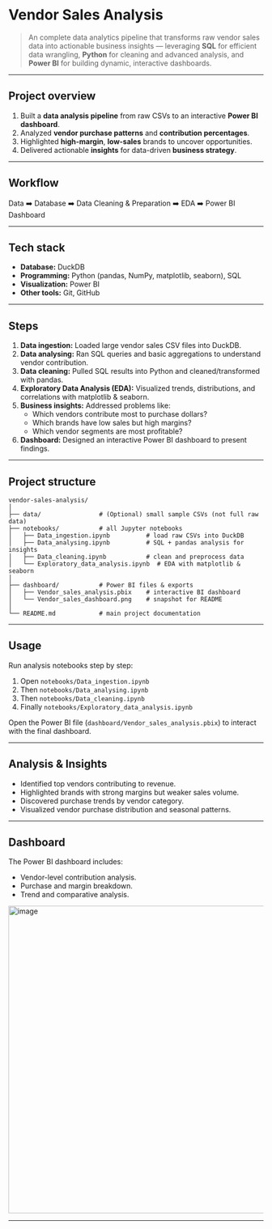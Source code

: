 # Vendor Sales Analysis



> An complete data analytics pipeline that transforms raw vendor sales data into actionable business insights — leveraging **SQL** for efficient data wrangling, **Python** for cleaning and  advanced analysis, and **Power BI** for building dynamic, interactive dashboards.

---

## Project overview
1. Built a **data analysis pipeline** from raw CSVs to an interactive **Power BI dashboard**.
2. Analyzed **vendor purchase patterns** and **contribution percentages**.
3. Highlighted **high-margin**, **low-sales** brands to uncover opportunities.
4. Delivered actionable **insights** for data-driven **business strategy**.

---

## Workflow

Data ➡️ Database ➡️ Data Cleaning & Preparation ➡️ EDA ➡️ Power BI Dashboard

---

## Tech stack
- **Database:** DuckDB
- **Programming:** Python (pandas, NumPy, matplotlib, seaborn), SQL
- **Visualization:** Power BI
- **Other tools:** Git, GitHub

---

## Steps
1. **Data ingestion:** Loaded large vendor sales CSV files into DuckDB.
2. **Data analysing:** Ran SQL queries and basic aggregations to understand vendor contribution.
3. **Data cleaning:** Pulled SQL results into Python and cleaned/transformed with pandas.
4. **Exploratory Data Analysis (EDA):** Visualized trends, distributions, and correlations with matplotlib & seaborn.
5. **Business insights:** Addressed problems like:
   - Which vendors contribute most to purchase dollars?
   - Which brands have low sales but high margins?
   - Which vendor segments are most profitable?
6. **Dashboard:** Designed an interactive Power BI dashboard to present findings.

---

## Project structure
```
vendor-sales-analysis/
│
├── data/                # (Optional) small sample CSVs (not full raw data)
├── notebooks/           # all Jupyter notebooks
│   ├── Data_ingestion.ipynb          # load raw CSVs into DuckDB
│   ├── Data_analysing.ipynb          # SQL + pandas analysis for insights
│   ├── Data_cleaning.ipynb           # clean and preprocess data
│   └── Exploratory_data_analysis.ipynb  # EDA with matplotlib & seaborn
│
├── dashboard/           # Power BI files & exports
│   ├── Vendor_sales_analysis.pbix    # interactive BI dashboard
│   └── Vendor_sales_dashboard.png    # snapshot for README
│
└── README.md            # main project documentation

```

---

## Usage
Run analysis notebooks step by step:
1. Open `notebooks/Data_ingestion.ipynb`
2. Then `notebooks/Data_analysing.ipynb`
3. Then `notebooks/Data_cleaning.ipynb`
4. Finally `notebooks/Exploratory_data_analysis.ipynb`


Open the Power BI file (`dashboard/Vendor_sales_analysis.pbix`) to interact with the final dashboard.

---

## Analysis & Insights
- Identified top vendors contributing to revenue.
- Highlighted brands with strong margins but weaker sales volume.
- Discovered purchase trends by vendor category.
- Visualized vendor purchase distribution and seasonal patterns.

---

## Dashboard
The Power BI dashboard includes:
- Vendor-level contribution analysis.
- Purchase and margin breakdown.
- Trend and comparative analysis.

<img width="1084" height="608" alt="image" src="https://github.com/user-attachments/assets/fef80568-a443-4557-8262-d2e735497186" />


---





